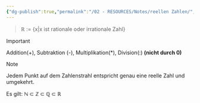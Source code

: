 ```yaml
---
{"dg-publish":true,"permalink":"/02 - RESOURCES/Notes/reellen Zahlen/","tags":["mathe/reellen-Zahlen"],"noteIcon":"","updated":"2024-10-22T10:33:02.000+02:00"}
---
```


>$\mathbb{R}$ := {x|x ist rationale oder irrationale Zahl}

>[!important] 
> Addition(+), Subtraktion (-), Multiplikation(*), Division(:) **(nicht durch 0)**

>[!note]
> Jedem Punkt auf dem Zahlenstrahl entspricht genau eine reelle Zahl und umgekehrt.

Es gilt: $\mathbb{N}$ $\subset$ $\mathbb{Z}$ $\subset$ $\mathbb{Q}$ $\subset$ $\mathbb{R}$

